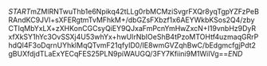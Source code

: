 $START$mZMlRNTwuThb1e6Npikq42tLLg0rbMCMziSvgrFXQr8yqTgpYZFzPeBRAndKC9JVl+sXFERgtmTvMFhkM+/dbGZsFXbzf1x6AEYWkbKSos2Q4/zbyCTIqMbYxLX+zXHKonCGCsyQiEY9QJxaFmPcnYmHwZxcN+I19vnbHz9DyRxfXkSY1hYc3OvSSXj4U53whYx+hwUlrNbIOeShB4tPzoMTOHtf4uzmaqGRrPhdQl4F3oDqrnUYhklMqQTvmF21qfyID0/IE8wmGVZqhBwC/bEdgmcfgjPdt2gBUXfdjdTLaExYECqFES25PLN9piWAUGQ/3FY7Kfiini9M1WiIVg==$END$